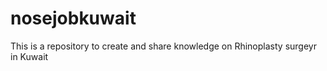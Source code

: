 # nosejobkuwait
This is a repository to create and share knowledge on Rhinoplasty surgeyr in Kuwait
